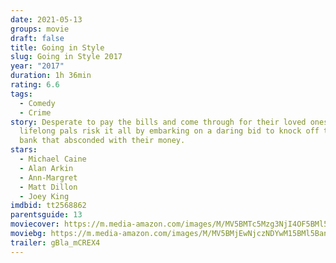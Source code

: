 ```yaml
---
date: 2021-05-13
groups: movie
draft: false
title: Going in Style
slug: Going in Style 2017
year: "2017"
duration: 1h 36min
rating: 6.6
tags:
  - Comedy
  - Crime
story: Desperate to pay the bills and come through for their loved ones, three
  lifelong pals risk it all by embarking on a daring bid to knock off the very
  bank that absconded with their money.
stars:
  - Michael Caine
  - Alan Arkin
  - Ann-Margret
  - Matt Dillon
  - Joey King
imdbid: tt2568862
parentsguide: 13
moviecover: https://m.media-amazon.com/images/M/MV5BMTc5Mzg3NjI4OF5BMl5BanBnXkFtZTgwNzA3Mzg4MDI@._V1_FMjpg_UY863_.jpg
moviebg: https://m.media-amazon.com/images/M/MV5BMjEwNjczNDYwM15BMl5BanBnXkFtZTgwNDgwMzM5MDI@._V1_FMjpg_UX1280_.jpg
trailer: gBla_mCREX4
---
```

